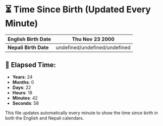 # ⏳ Time Since Birth (Updated Every Minute)

| **English Birth Date** | Thu Nov 23 2000 |
|------------------------|-------------------------------------|
| **Nepali Birth Date**  | undefined/undefined/undefined                  |

## 📅 Elapsed Time:

- **Years**: 24
- **Months**: 0
- **Days**: 22
- **Hours**: 18
- **Minutes**: 42
- **Seconds**: 58

This file updates automatically every minute to show the time since birth in both the English and Nepali calendars.